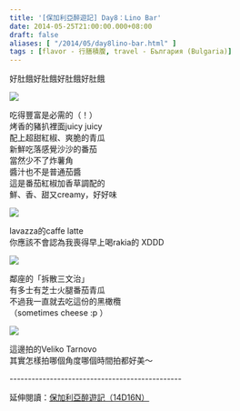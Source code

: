 ```yaml
---
title: '[保加利亞醉遊記] Day8：Lino Bar'
date: 2014-05-25T21:00:00.000+08:00
draft: false
aliases: [ "/2014/05/day8lino-bar.html" ]
tags : [flavor - 行膳積腹, travel - България (Bulgaria)]
---
```


好肚餓好肚餓好肚餓好肚餓  

[![](https://3.bp.blogspot.com/-UZN7moHcYXs/XDriMdHiPOI/AAAAAAAAFLw/tGvdo7cdBV8poRCd8gpYDWK46Mterh9LgCLcBGAs/s640/14076527569_3eaccce0b5_z.jpg)](https://3.bp.blogspot.com/-UZN7moHcYXs/XDriMdHiPOI/AAAAAAAAFLw/tGvdo7cdBV8poRCd8gpYDWK46Mterh9LgCLcBGAs/s1600/14076527569_3eaccce0b5_z.jpg)

吃得豐富是必需的（！）  
烤香的豬扒裡面juicy juicy  
配上超甜紅椒、爽脆的青瓜  
新鮮吃落感覺沙沙的番茄  
當然少不了炸薯角  
醬汁也不是普通茄醬  
這是番茄紅椒加香草調配的  
鮮、香、甜又creamy，好好味  

[![](https://2.bp.blogspot.com/-_rJDH1JS_OA/XDriSVJwzoI/AAAAAAAAFL0/1WWbrUxrKj8i9t_g_QEk8w1GPSjaextOgCLcBGAs/s640/14076616317_47309d3b8b_z.jpg)](https://2.bp.blogspot.com/-_rJDH1JS_OA/XDriSVJwzoI/AAAAAAAAFL0/1WWbrUxrKj8i9t_g_QEk8w1GPSjaextOgCLcBGAs/s1600/14076616317_47309d3b8b_z.jpg)

lavazza的caffe latte  
你應該不會認為我喪得早上喝rakia的 XDDD  

[![](https://3.bp.blogspot.com/-EyM9fxG8YAQ/XDriXMzJt-I/AAAAAAAAFL4/3zF-a390AAklutltWVtBi2fCZ7VTIRF_ACLcBGAs/s640/14240065786_d5831386f6_z.jpg)](https://3.bp.blogspot.com/-EyM9fxG8YAQ/XDriXMzJt-I/AAAAAAAAFL4/3zF-a390AAklutltWVtBi2fCZ7VTIRF_ACLcBGAs/s1600/14240065786_d5831386f6_z.jpg)

鄰座的「拆散三文治」  
有多士有芝士火腿番茄青瓜  
不過我一直就去吃這份的黑橄欖  
（sometimes cheese :p ）  

[![](https://2.bp.blogspot.com/-BGEaWy3Xmzk/XDrib7T9wgI/AAAAAAAAFL8/Kixj9yd0ihYIVKnEIcj0vfA2VDORKbZBACLcBGAs/s640/14262788584_1bdc0fa21b_z.jpg)](https://2.bp.blogspot.com/-BGEaWy3Xmzk/XDrib7T9wgI/AAAAAAAAFL8/Kixj9yd0ihYIVKnEIcj0vfA2VDORKbZBACLcBGAs/s1600/14262788584_1bdc0fa21b_z.jpg)

這邊拍的Veliko Tarnovo  
其實怎樣拍哪個角度哪個時間拍都好美～  
  
\-----------------------------------------------  
  
延伸閱讀：[保加利亞醉遊記（14D16N）](http://www.hidie.net/2014/06/14d16n.html)